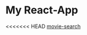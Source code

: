# My React-App
<<<<<<< HEAD
[movie-search](https://movie-p1cbiw2su-nastenochek85-listru.vercel.app )


